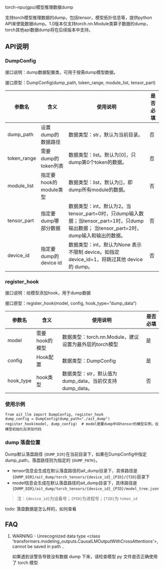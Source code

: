 torch-npu(gpu)模型推理数据dump

支持torch模型推理数据的dump，包括tensor，模型拓扑信息等，提供python API来使能数据dump。1.0版本仅支持torch.nn.Module类算子数据的dump，torch其他api数据dump将在后续版本中支持。

## API说明

### DumpConfig

接口说明：dump数据配置类，可用于按需dump模型数据。

接口原型：DumpConfig(dump_path, token_range, module_list, tensor_part)

| 参数名      | 含义                   | 使用说明                                                     | 是否必填 |
| ----------- | ---------------------- | ------------------------------------------------------------ | -------- |
| dump_path   | 设置dump的数据路径     | 数据类型：str，默认为当前目录。                              | 否       |
| token_range | 需要dump的token列表    | 数据类型：list。默认为[0]，只dump第0个token的数据。          | 否       |
| module_list | 指定要hook的module类型 | 数据类型：list，默认为[]，即dump所有module的数据。           | 否       |
| tensor_part | 指定要dump哪部分数据   | 数据类型：int，默认为2。当tensor_part=0时，只dump输入数据；当tensor_part=1时，只dump输出数据； 当tensor_part=2时，dump输入和输出的数据。 | 否       |
| device_id   | 指定要dump的device id  | 数据类型：int，默认为None 表示不限制 device。如指定 device_id=1，将跳过其他 device 的 dump。 | 否       |

### register_hook

接口说明：给模型添加hook，用于dump数据

接口原型：register_hook(model, config, hook_type=”dump_data”)

| 参数名    | 含义           | 使用说明                                                | 是否必填 |
| --------- | -------------- | ------------------------------------------------------- | -------- |
| model     | 需要hook的模型 | 数据类型：torch.nn.Module，建议设置为最外层的torch模型  | 是       |
| config    | Hook配置       | 数据类型：DumpConfig                                    | 是       |
| hook_type | hook类型       | 数据类型：str，默认值为dump_data，当前仅支持dump_data。 | 否       |

### 使用示例

```
from ait_llm import DumpConfig, register_hook
dump_config = DumpConfig(dump_path="./ait_dump")
register_hook(model, dump_config)  # model是要dump中间tensor的模型实例，在模型初始化后添加代码
```

### dump 落盘位置

Dump默认落盘路径 `{DUMP_DIR}`在当前目录下，如果在DumpConfig中指定dump_path，落盘路径则为指定的 `{DUMP_PATH}`。

- tensor信息会生成在默认落盘路径的ait_dump目录下，具体路径是 `{DUMP_DIR}/ait_dump/torch_tensors/{device_id}_{PID}/{TID}`目录下
- model信息会生成在默认落盘路径的ait_dump目录下，具体路径是 `{DUMP_DIR}/ait_dump/torch_tensors/{device_id}_{PID}/model_tree.json`

> 注：`{device_id}`为设备号；`{PID}`为进程号；`{TID}`为 `token_id`

todo: 落盘数据是怎么样的，如何查看



## FAQ

1. WARNING - Unrecognized data type <class 'transformers.modeling_outputs.CausalLMOutputWithCrossAttentions'>, cannot be saved in path ..

   如果遇到该警告导致没有数据 dump 下来，请检查模型 py 文件是否正确使用了 torch 模型
